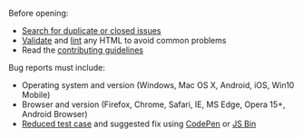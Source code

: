 Before opening:

- [Search for duplicate or closed issues](#)
- [Validate](#) and [lint](#) any HTML to avoid common problems
- Read the [contributing guidelines](https://github.com/archX3/js-camp/blob/master/.github/CONTRIBUTING.md)

Bug reports must include:

- Operating system and version (Windows, Mac OS X, Android, iOS, Win10 Mobile)
- Browser and version (Firefox, Chrome, Safari, IE, MS Edge, Opera 15+, Android Browser)
- [Reduced test case](https://css-tricks.com/reduced-test-cases/) and suggested fix using [CodePen](https://codepen.io/) or [JS Bin](https://jsbin.com/)
